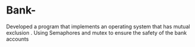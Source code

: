 # Bank-
Developed a program that implements an operating system that has mutual exclusion . Using Semaphores and mutex to ensure the safety of the bank accounts
